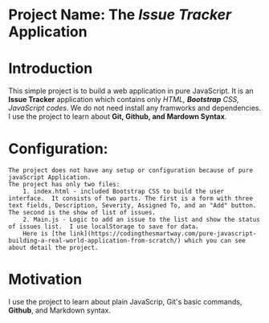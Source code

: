 # Project Name:  The *Issue Tracker* Application
  
# Introduction
  This simple project is to build a web application in pure JavaScript.
  It is an **Issue Tracker** application which contains only *HTML, **Bootstrap** CSS, JavaScript codes*.
  We do not need install any framworks and dependencies. I use the project to learn about **Git, Github, and
  Mardown Syntax**.
  
# Configuration:	
	The project does not have any setup or configuration because of pure javaScript Application.
    The project has only two files:
        1. index.html - included Bootstrap CSS to build the user interface.  It consists of two parts. The first is a form with three text fields, Description, Severity, Assigned To, and an "Add" button. The second is the show of list of issues. 
        2. Main.js - Logic to add an issue to the list and show the status of issues list.  I use localStorage to save for data. 
        Here is [the link](https://codingthesmartway.com/pure-javascript-building-a-real-world-application-from-scratch/) which you can see about detail the project.

# Motivation
  I use the project to learn about plain JavaScrip, Git's basic commands, **Github**, and Markdown syntax.
